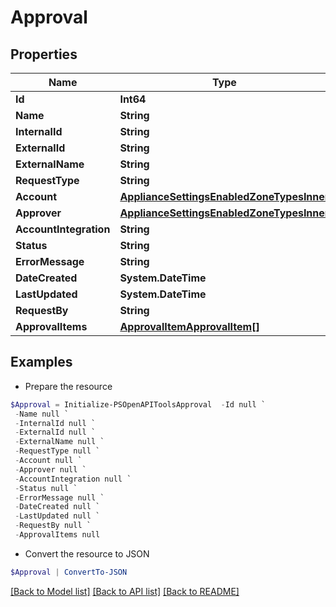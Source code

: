 # Approval
## Properties

Name | Type | Description | Notes
------------ | ------------- | ------------- | -------------
**Id** | **Int64** |  | [optional] 
**Name** | **String** |  | [optional] 
**InternalId** | **String** |  | [optional] 
**ExternalId** | **String** |  | [optional] 
**ExternalName** | **String** |  | [optional] 
**RequestType** | **String** |  | [optional] 
**Account** | [**ApplianceSettingsEnabledZoneTypesInner**](ApplianceSettingsEnabledZoneTypesInner.md) |  | [optional] 
**Approver** | [**ApplianceSettingsEnabledZoneTypesInner**](ApplianceSettingsEnabledZoneTypesInner.md) |  | [optional] 
**AccountIntegration** | **String** |  | [optional] 
**Status** | **String** |  | [optional] 
**ErrorMessage** | **String** |  | [optional] 
**DateCreated** | **System.DateTime** |  | [optional] 
**LastUpdated** | **System.DateTime** |  | [optional] 
**RequestBy** | **String** |  | [optional] 
**ApprovalItems** | [**ApprovalItemApprovalItem[]**](ApprovalItemApprovalItem.md) |  | [optional] 

## Examples

- Prepare the resource
```powershell
$Approval = Initialize-PSOpenAPIToolsApproval  -Id null `
 -Name null `
 -InternalId null `
 -ExternalId null `
 -ExternalName null `
 -RequestType null `
 -Account null `
 -Approver null `
 -AccountIntegration null `
 -Status null `
 -ErrorMessage null `
 -DateCreated null `
 -LastUpdated null `
 -RequestBy null `
 -ApprovalItems null
```

- Convert the resource to JSON
```powershell
$Approval | ConvertTo-JSON
```

[[Back to Model list]](../README.md#documentation-for-models) [[Back to API list]](../README.md#documentation-for-api-endpoints) [[Back to README]](../README.md)

